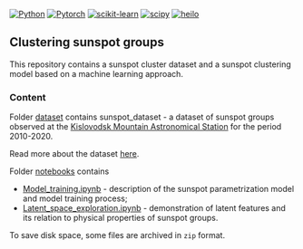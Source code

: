 [![Python](https://img.shields.io/badge/python-3670A0?style=for-the-badge&logo=python&logoColor=ffdd54)](https://python.org)
[![Pytorch](https://img.shields.io/badge/PyTorch-%23EE4C2C.svg?style=for-the-badge&logo=PyTorch&logoColor=white)](https://pytorch.org)
[![scikit-learn](https://img.shields.io/badge/scikit--learn-F7931E?style=for-the-badge&logo=scikit-learn&logoColor=white)](https://scikit-learn.org)
[![scipy](https://img.shields.io/badge/scipy-8CAAE6?style=for-the-badge&logo=scipy&logoColor=white)](https://www.scipy.org)
[![heilo](https://img.shields.io/badge/helio-119EFF?style=for-the-badge&logo=helio&logoColor=white)](https://observethesun.github.io/helio/)
## Clustering sunspot groups

This repository contains a sunspot cluster dataset and a sunspot clustering model based on a machine learning approach.



### Content

Folder [dataset](./dataset) contains sunspot_dataset - a dataset of sunspot groups observed at the [Kislovodsk Mountain Astronomical Station](http://en.solarstation.ru/) for the period 2010-2020.

Read more about the dataset [here](./dataset/README.md).

Folder [notebooks](./notebooks) contains 
* [Model_training.ipynb](./notebooks/1.Model_training.ipynb) - description of the sunspot parametrization model and model training process;
* [Latent_space_exploration.ipynb](./notebooks/2.Latent_space_exploration.ipynb) - demonstration of latent features and its relation to physical properties of sunspot groups.

To save disk space, some files are archived in `zip` format.
